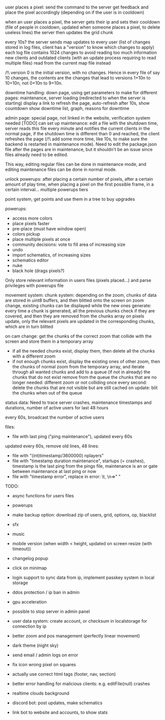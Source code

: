 user places a pixel: send the command to the server
get feedback and place the pixel accordingly (depending on if the user is in cooldown)

when an user places a pixel, the server gets their ip and sets their cooldown (file of people in cooldown, updated when someone places a pixel, to delete useless lines)
the server then updates the grid chunk

every 10s? the server sends map updates to every user (list of changes stored in log files, client has a "version" to know which changes to apply)
each log file contains 1024 changes to avoid reading too much information
new clients and outdated clients (with an update process requiring to read multiple files) read from the current map file instead

/!\ version 0 is the initial version, with no changes. Hence in every file of say 10 changes, the contents are the changes that lead to versions 1+10n to 10+10n, not 0+10n to 9+10n.

downtime handling:
down page, using get parameters to make for different pages: maintenance, server loading (redirected to when the server is starting)
display a link to refresh the page, auto-refresh after 10s, show countdown
show downtime list, graph, reasons for downtime

admin page:
special page, not linked in the website, verification system needed [TODO]
can set up maintenance: edit a file with the shutdown time, server reads this file every minute and notifies the current clients
in the normal page, if the shutdown time is different than 0 and reached, the client refreshes the page (/!\ add some more time, like 10s, to make sure the backend is restarted in maintenance mode).
Need to edit the package.json file after the pages are in maintenance, but it shouldn't be an issue since files already need to be edited.

This way, editing regular files can be done in maintenance mode, and editing maintenance files can be done in normal mode.

unlock powerups:
after placing a certain number of pixels, after a certain amount of play time, when placing a pixel on the first possible frame, in a certain interval...
multiple powerups tiers

point system, get points and use them in a tree to buy upgrades

powerups:
- access more colors
- place pixels faster
- pre-place (must have window open)
- colors pickup
- place multiple pixels at once
- community decisions: vote to fill area of increasing size
- undo
- import schematics, of increasing sizes
- schematics editor
- nuke
- black hole (drags pixels?)

Only store relevant information in users files (pixels placed...) and parse privileges with powerups file

movement system:
chunk system: depending on the zoom, chunks of data are stored in uint8 buffers, and then blitted onto the screen
on zoom change, existing chunks can be displayed while the new ones generate: every time a chunk is generated, all the previous chunks check if they are covered, and then they are removed from the chunks array
on pixels update, only the relevant pixels are updated in the corresponding chunks, which are in turn blitted

on cam change: get the chunks of the correct zoom that collide with the screen and store them in a temporary array
- if all the needed chunks exist, display them, then delete all the chunks with a different zoom
- if not enough chunks exist, display the existing ones of other zoom, then the chunks of normal zoom from the temporary array, and iterate through all wanted chunks and add to a queue (if not in already) the chunks that do not exist
remove from the queue the chunks that are no longer needed: different zoom or not colliding
once every second: delete the chunks that are not visible but are still cached
on update: blit the chunks when out of the queue

status data:
Need to trace server crashes, maintenance timestamps and durations, number of active users for last 48 hours

every 60s, broadcast the number of active users

files:
- file with last ping ("ping maintenance"), updated every 60s

updated every 60s, remove old lines, 48 lines:
- file with "(int)timestamp/3600000) nplayers"
- file with "timestamp duration maintenance", startups (= crashes), timestamp is the last ping from the pings file, maintenance is an or gate between maintenance at last ping or now
- file with "timestamp error", replace in error: \t, \n=>" "

TODO:
- async functions for users files
- powerups
- make backup option: download zip of users, grid, options, op, blacklist
- sfx
- music
- mobile version (when width < height, updated on screen resize (with timeout))
- changelog popup
- click on minimap
- login support to sync data from ip, implement passkey system in local storage
- ddos protection / ip ban in admin
- gpu acceleration
- possible to stop server in admin panel
- user data system: create account, or checksum in localstorage for connection by ip
- better zoom and pos management (perfectly linear movement)
- dark theme (night sky)
- send email / admin logs on error
- fix icon wrong pixel on squares
- actually use correct html tags (footer, nav, section)

- better error handling for malicious clients: e.g. editFile(null) crashes
- realtime clouds background
- discord bot: post updates, make schematics
- link bot to website and accounts, to show stats
